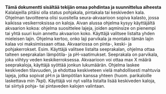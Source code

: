 **Tämä dokumentti sisältää tekijän omaa pohdintaa ja suunnittelua aiheesta**
Kalalajeilla pitäisi olla status pohjakala, pintakala tai keskiveden kala. Ohjelman tavoitteena olisi suositella seura-akvaarioon sopiva kalasto, jossa kaikissa vesikerroksissa on kaloja.
Aivan alussa ohjelma kysyy käyttäjältä akvaarion kokoa: ohjelma suosittelee lajeja, joiden aqminsize on pienempi tai yhtä suuri kuin annettu akvaarion koko.
Käyttäjä valitsee listalta yhden mieleisen lajin. Ohjelma kertoo, onko laji parvikala ja montako tämän lajin kalaa voi maksimissaan ottaa. Akvaariossa on pinta-, keski- ja pohjakerrokset. Esim.
Käyttäjä valitsee listalta seeprakalan, ohjelma ottaa talteen seeprakalan lämpötila- ja pH-vaatimukset. Seeprakala on parvikala, joka viihtyy veden keskikerroksessa. Akvaarioon voi ottaa max X määrä 
seeprakaloja, käyttäjä syöttää jonkun lukumäärän. Ohjelma laskee keskiveden tilavuuden, ja ehdottaa keskiveteen vielä mahdollisesti mahtuvia lajeja, jotka sopivat pH:n ja lämpötilan kanssa yhteen
 (huom. parikaloille laskettava min 7kpl). Käyttäjä voi nyt valita listalta lisää keskiveden kaloja, tai siirtyä pohja- tai pintaveden kalojen valintaan.

